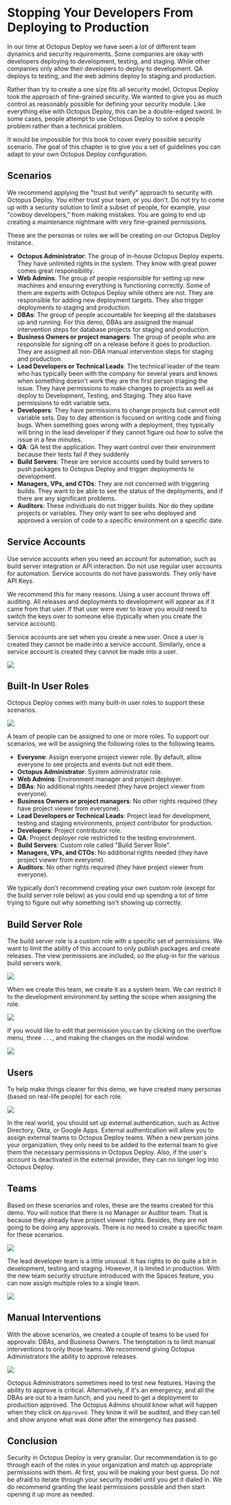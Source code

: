 # Stopping Your Developers From Deploying to Production

In our time at Octopus Deploy we have seen a lot of different team dynamics and security requirements.  Some companies are okay with developers deploying to development, testing, and staging.  While other companies only allow their developers to deploy to development.  QA deploys to testing, and the web admins deploy to staging and production.  

Rather than try to create a one size fits all security model, Octopus Deploy took the approach of fine-grained security.  We wanted to give you as much control as reasonably possible for defining your security module.  Like everything else with Octopus Deploy, this can be a double-edged sword.  In some cases, people attempt to use Octopus Deploy to solve a people problem rather than a technical problem.

It would be impossible for this book to cover every possible security scenario.  The goal of this chapter is to give you a set of guidelines you can adapt to your own Octopus Deploy configuration.

## Scenarios

We recommend applying the "trust but verify" approach to security with Octopus Deploy.  You either trust your team, or you don't.  Do not try to come up with a security solution to limit a subset of people, for example, your "cowboy developers," from making mistakes.  You are going to end up creating a maintenance nightmare with very fine-grained permissions.

These are the personas or roles we will be creating on our Octopus Deploy instance.

- **Octopus Administrator**: The group of in-house Octopus Deploy experts.  They have unlimited rights in the system.  They know with great power comes great responsibility.
- **Web Admins**: The group of people responsible for setting up new machines and ensuring everything is functioning correctly.  Some of them are experts with Octopus Deploy while others are not.  They are responsible for adding new deployment targets.  They also trigger deployments to staging and production.
- **DBAs**: The group of people accountable for keeping all the databases up and running.  For this demo, DBAs are assigned the manual intervention steps for database projects for staging and production.
- **Business Owners or project managers**: The group of people who are responsible for signing off on a release before it goes to production.  They are assigned all non-DBA manual intervention steps for staging and production.
- **Lead Developers or Technical Leads**: The technical leader of the team who has typically been with the company for several years and knows when something doesn't work they are the first person triaging the issue.  They have permissions to make changes to projects as well as deploy to Development, Testing, and Staging.  They also have permissions to edit variable sets.  
- **Developers**: They have permissions to change projects but cannot edit variable sets.  Day to day attention is focused on writing code and fixing bugs.  When something goes wrong with a deployment, they typically will bring in the lead developer if they cannot figure out how to solve the issue in a few minutes.
- **QA**: QA test the application.  They want control over their environment because their tests fail if they suddenly
- **Build Servers**: These are service accounts used by build servers to push packages to Octopus Deploy and trigger deployments to development.  
- **Managers, VPs, and CTOs**: They are not concerned with triggering builds.  They want to be able to see the status of the deployments, and if there are any significant problems.
- **Auditors**: These individuals do not trigger builds.  Nor do they update projects or variables.  They only want to see who deployed and approved a version of code to a specific environment on a specific date.

## Service Accounts

Use service accounts when you need an account for automation, such as build server integration or API interaction.  Do not use regular user accounts for automation.  Service accounts do not have passwords.  They only have API Keys.

We recommend this for many reasons.  Using a user account throws off auditing.  All releases and deployments to development will appear as if it came from that user.  If that user were ever to leave you would need to switch the keys over to someone else (typically when you create the service account).  

Service accounts are set when you create a new user.  Once a user is created they cannot be made into a service account.  Similarly, once a service account is created they cannot be made into a user.

![](images/teamsecurity-createserviceaccount.png)

## Built-In User Roles

Octopus Deploy comes with many built-in user roles to support these scenarios.

![](images/teamsecurity-builtinroles.png)

A team of people can be assigned to one or more roles.  To support our scenarios, we will be assigning the following roles to the following teams.

- **Everyone**: Assign everyone project viewer role.  By default, allow everyone to see projects and events but not edit them.
- **Octopus Administrator**: System administrator role.
- **Web Admins**: Environment manager and project deployer.
- **DBAs**: No additional rights needed (they have project viewer from everyone).
- **Business Owners or project managers**: No other rights required (they have project viewer from everyone).
- **Lead Developers or Technical Leads**: Project lead for development, testing and staging environments, project contributor for production.
- **Developers**: Project contributor role.
- **QA**: Project deployer role restricted to the testing environment.
- **Build Servers**: Custom role called "Build Server Role".
- **Managers, VPs, and CTOs**: No additional rights needed (they have project viewer from everyone).
- **Auditors**: No other rights required (they have project viewer from everyone).

We typically don't recommend creating your own custom role (except for the build server role below) as you could end up spending a lot of time trying to figure out why something isn't showing up correctly.  

## Build Server Role

The build server role is a custom role with a specific set of permissions.  We want to limit the ability of this account to only publish packages and create releases.  The view permissions are included, so the plug-in for the various build servers work.

![](images/teamsecurity-buildserverrole.png)

When we create this team, we create it as a system team.  We can restrict it to the development environment by setting the scope when assigning the role.

![](images/teamsecurity-buildserverteam.png)

If you would like to edit that permission you can by clicking on the overflow menu, three `...`, and making the changes on the modal window.

![](images/teamsecurity-settingrole.png)

## Users

To help make things clearer for this demo, we have created many personas (based on real-life people) for each role.

![](images/teamsecurity-personas.png)

In the real world, you should set up external authentication, such as Active Directory, Okta, or Google Apps.  External authentication will allow you to assign external teams to Octopus Deploy teams.  When a new person joins your organization, they only need to be added to the external team to give them the necessary permissions in Octopus Deploy.  Also, if the user's account is deactivated in the external provider, they can no longer log into Octopus Deploy.  

## Teams

Based on these scenarios and roles, these are the teams created for this demo.  You will notice that there is no Manager or Auditor team.  That is because they already have project viewer rights.  Besides, they are not going to be doing any approvals.  There is no need to create a specific team for these scenarios.

![](images/teamsecurity-teams.png)

The lead developer team is a little unusual.  It has rights to do quite a bit in development, testing and staging.  However, it is limited in production.  With the new team security structure introduced with the Spaces feature, you can now assign multiple roles to a single team.

![](images/teamsecurity-leaddeveloperpermissions.png)

## Manual Interventions

With the above scenarios, we created a couple of teams to be used for approvals: DBAs, and Business Owners.  The temptation is to limit manual interventions to only those teams.  We recommend giving Octopus Administrators the ability to approve releases.

![](images/teamsecurity-manualintervention.png)

Octopus Administrators sometimes need to test new features.  Having the ability to approve is critical.  Alternatively, if it's an emergency, and all the DBAs are out to a team lunch, and you need to get a deployment to production approved.  The Octopus Admins should know what will happen when they click on `Approved`.  They know it will be audited, and they can tell and show anyone what was done after the emergency has passed.

## Conclusion

Security in Octopus Deploy is very granular.  Our recommendation is to go through each of the roles in your organization and match up appropriate permissions with them.  At first, you will be making your best guess.  Do not be afraid to iterate through your security model until you get it dialed in.  We do recommend granting the least permissions possible and then start opening it up more as needed.
